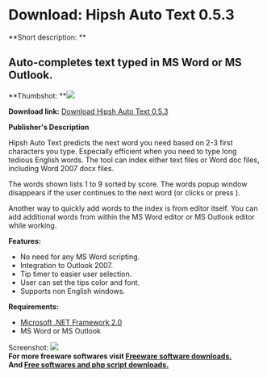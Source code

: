 # Download: Hipsh Auto Text 0.5.3

**Short description: **

## Auto-completes text typed in MS Word or MS Outlook.

  
**Thumbshot: **![](http://www.freewarefiles.com/screenshot/hpautotext_md.jpg)   
  
**Download link:** [Download Hipsh Auto Text 0.5.3](http://freesoftwares.boysofts.com/Hipsh-Auto-Text_program_62914.html)  
  

**Publisher's Description**  
  

Hipsh Auto Text predicts the next word you need based on 2-3 first characters
you type. Especially efficient when you need to type long tedious English
words. The tool can index either text files or Word doc files, including Word
2007 docx files.

The words shown lists 1 to 9 sorted by score. The words popup window
disappears if the user continues to the next word (or clicks or press ).

Another way to quickly add words to the index is from editor itself. You can
add additional words from within the MS Word editor or MS Outlook editor while
working.

**Features:**

  * No need for any MS Word scripting. 
  * Integration to Outlook 2007. 
  * Tip timer to easier user selection. 
  * User can set the tips color and font. 
  * Supports non English windows. 

**Requirements:**

  * [Microsoft .NET Framework 2.0](http://www.freewarefiles.com/Microsoft-NET-Framework-20-x86-Final_program_16026.html)
  * MS Word or MS Outlook 

  
  
Screenshot: ![](http://www.freewarefiles.com/screenshot/hpautotext.jpg)  
**For more freeware softwares visit [Freeware software downloads.](http://freesoftwares.boysofts.com/)**   
**And [Free softwares and php script downloads.](http://www.boysofts.com/)**

